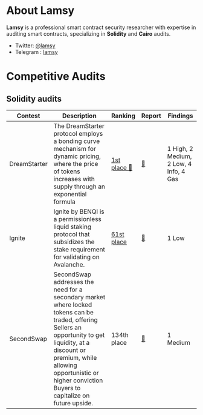 # About Lamsy

**Lamsy** is a professional smart contract security researcher with expertise in auditing smart contracts, specializing in **Solidity** and **Cairo** audits.

- Twitter: [@lamsy](https://x.com/lamsyhay)
- Telegram : [lamsy](https://t.me/lasykay)

# Competitive Audits

## Solidity audits

| Contest      | Description                                                                                                                                                                                                                                                  | Ranking                                                                                                                | Report                                                                                                         | Findings                               |
| ------------ | ------------------------------------------------------------------------------------------------------------------------------------------------------------------------------------------------------------------------------------------------------------ | ---------------------------------------------------------------------------------------------------------------------- | -------------------------------------------------------------------------------------------------------------- | -------------------------------------- |
| DreamStarter | The DreamStarter protocol employs a bonding curve mechanism for dynamic pricing, where the price of tokens increases with supply through an exponential formula                                                                                              | [1st place 🥇](https://x.com/lamsyhay/status/1889689100036239725)                                                      | [📄](./reports/DreamStarter-Audit.pdf)                                                                         | 1 High, 2 Medium, 2 Low, 4 Info, 4 Gas |
| Ignite       | Ignite by BENQI is a permissionless liquid staking protocol that subsidizes the stake requirement for validating on Avalanche.                                                                                                                               | [61st place](https://codehawks.cyfrin.io/c/2025-01-benqi/results/?lt=contest&page=7&sc=reward&sj=reward&t=leaderboard) | [📄](https://codehawks.cyfrin.io/c/2025-01-benqi/results/?lt=contest&page=7&sc=reward&sj=reward&t=leaderboard) | 1 Low                                  |
| SecondSwap   | SecondSwap addresses the need for a secondary market where locked tokens can be traded, offering Sellers an opportunity to get liquidity, at a discount or premium, while allowing opportunistic or higher conviction Buyers to capitalize on future upside. | 134th place                                                                                                            | [📄](https://code4rena.com/reports/2024-12-secondswap)                                                         | 1 Medium                               |
